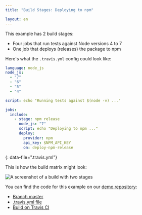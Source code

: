 ```yaml
---
title: "Build Stages: Deploying to npm"

layout: en
---
```


This example has 2 build stages:

- Four jobs that run tests against Node versions 4 to 7
- One job that deploys (releases) the package to npm

Here's what the `.travis.yml` config could look like:

```yaml
language: node_js
node_js:
  - "7"
  - "6"
  - "5"
  - "4"

script: echo "Running tests against $(node -v) ..."

jobs:
  include:
    - stage: npm release
      node_js: "7"
      script: echo "Deploying to npm ..."
      deploy:
        provider: npm
        api_key: $NPM_API_KEY
        on: deploy-npm-release
```

{: data-file=".travis.yml"}

This is how the build matrix might look:

![A screenshot of a build with two stages](https://cloud.githubusercontent.com/assets/43280/25871669/327bd7fe-34bd-11e7-8d17-6ba9672c9c29.png)

You can find the code for this example on our [demo repository](https://github.com/travis-ci/build-stages-demo):

- [Branch master](https://github.com/travis-ci/build-stages-demo/tree/deploy-npm-release)
- [.travis.yml file](https://github.com/travis-ci/build-stages-demo/blob/deploy-npm-release/.travis.yml)
- [Build on Travis CI](https://travis-ci.org/travis-ci/build-stages-demo/builds/230512162)
